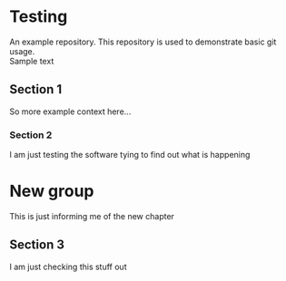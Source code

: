 # Testing
An example repository. This repository is used to demonstrate basic git usage.  
Sample text 

## Section 1
So more example context here...  

### Section 2 
I am just testing the software tying to find out what is happening

# New group 
This is just informing me of the new chapter  

## Section 3
I am just checking this stuff out 



